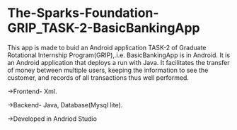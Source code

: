 # The-Sparks-Foundation-GRIP_TASK-2-BasicBankingApp
 This app is made to buid an Android application TASK-2 of Graduate Rotational Internship Program(GRIP),.i.e. BasicBankingApp is in Android. It is an Android application that deploys a run with Java. It facilitates the transfer of money between multiple users, keeping the information to see the customer, and records of all transactions thus well performed. 
 
 ->Frontend- Xml. 
 
 ->Backend- Java, Database(Mysql lite). 
 
 ->Developed in Andriod Studio
